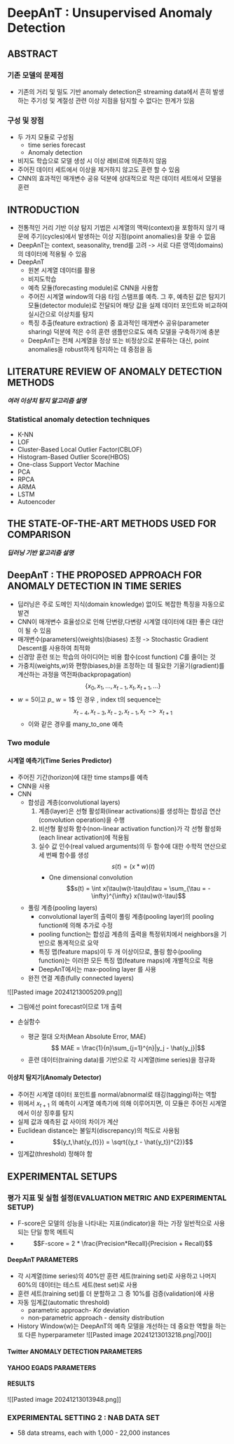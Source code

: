 # DeepAnT : Unsupervised Anomaly Detection

## ABSTRACT
### 기존 모델의 문제점
- 기존의 거리 및 밀도 기반 anomaly detection은 streaming data에서 흔히 발생하는 주기성 및 계절성 관련 이상 지점을 탐지할 수 없다는 한계가 있음 
### 구성 및 장점 
- 두 가지 모듈로 구성됨
	- time series forecast
	- Anomaly detection
- 비지도 학습으로 모델 생성 시 이상 레비르에 의존하지 않음 
- 주어진 데이터 세트에서 이상을 제거하지 않고도 훈련 할 수 있음
- CNN의 효과적인 매개변수 공유 덕분에 상대적으로 작은 데이터 세트에서 모델을 훈련 

## INTRODUCTION
- 전통적인 거리 기반 이상 탐지 기법은 시계열의 맥락(context)을 포함하지 않기 때문에 주기(cycles)에서 발생하는 이상 지점(point anomalies)을 찾을 수 없음
- DeepAnT는 context, seasonality, trend를 고려 -> 서로 다른 영역(domains)의 데이터에 적용될 수 있음 
- DeepAnT
	- 원본 시계열 데이터를 활용
	- 비지도학습 
	- 예측 모듈(forecasting module)로 CNN을 사용함 
	- 주어진 시계열 window의 다음 타임 스탬프를 예측. 그 후,  예측된 값은 탐지기 모듈(detector module)로 전달되어 해당 값을 실제 데이터 포인트와 비교하여 실시간으로 이상치를 탐지 
	- 특징 추출(feature extraction) 중 효과적인 매개변수 공유(parameter sharing) 덕분에 적은 수의 훈련 샘플만으로도 예측 모델을 구축하기에 충분 
	- DeepAnT는 전체 시계열을 정상 또는 비정상으로 분류하는 대신, point anomalies을 robust하게 탐지하는 데 중점을 둠 

## LITERATURE REVIEW OF ANOMALY DETECTION METHODS

***여러 이상치 탐지 알고리즘  설명***

### Statistical anomaly detection techniques
- K-NN 
- LOF
- Cluster-Based Local Outlier Factor(CBLOF)
- Histogram-Based Outlier Score(HBOS)
- One-class Support Vector Machine
- PCA 
- RPCA
- ARMA
- LSTM
- Autoencoder

## THE STATE-OF-THE-ART METHODS USED FOR COMPARISON

***딥러닝 기반 알고리즘 설명***

## DeepAnT : THE PROPOSED APPROACH FOR ANOMALY DETECTION IN TIME SERIES

- 딥러닝은 주로 도메인 지식(domain knowledge) 없이도 복잡한 특징을 자동으로 발견
- CNN이 매개변수 효율성으로 인해 단변량,다변량 시계열 데이터에 대한 좋은 대안이 될 수 있음 
- 매개변수(parameters)(weights)(biases) 조정  -> Stochastic Gradient Descent를 사용하여 최적화 
- 신경망 훈련 또는 학습의 아이디어는 비용 함수(cost function) $C$를 줄이는 것 
- 가중치(weights,$w$)와 편향(biases,$b$)을 조정하는 데 필요한 기울기(gradient)를 계산하는 과정을 역전파(backpropagation)
$$\{x_0,x_1,...,x_{t-1},x_{t},x_{t+1},...\}$$
- $w = 5$이고 $p$_ $w$ = 1$ 인 경우 , index t의 sequence는
$$x_{t-4},x_{t-3},x_{t-2},x_{t-1},x_{t} \;\; -> \;\; x_{t+1}$$
	 - 이와 같은 경우를 many_to_one 예측 

### Two module

#### 시계열 예측기(Time Series Predictor)
- 주어진 기간(horizon)에 대한 time stamps를 예측
- CNN을 사용 
- CNN
	- 합성곱 계층(convolutional layers)
		1. 계층(layer)은 선형 활성화(linear activations)를 생성하는 합성곱 연산(convolution operation)을 수행 
		2. 비선형 활성화 함수(non-linear activation function)가 각 선형 활성화(each linear activation)에 적용됨
		3. 실수 값 인수(real valued arguments)의 두 함수에 대한 수학적 연산으로 세 번째 함수를 생성 
			$$s(t) = (x*w)(t)$$
			- One dimensional convolution
			$$s(t) = \int x(\tau)w(t-\tau)d\tau = \sum_{\tau = -\infty}^{\infty} x(\tau)w(t-\tau)$$
	- 풀링 계층(pooling layers)
		- convolutional layer의 출력이 풀링 계층(pooling layer)의 pooling function에 의해 추가로 수정 
		- pooling function는 합성곱 계층의 출력을 특정위치에서 neighbors을 기반으로 통계적으로 요약 
		- 특징 맵(feature maps)이 두 개 이상이므로, 풀링 함수(pooling function)는 이러한 모든 특징 맵(feature maps)에 개별적으로 적용
		- DeepAnT에서는 max-pooling layer 를 사용 
	- 완전 연결 계층(fully connected layers)

![[Pasted image 20241213005209.png]]
- 그림에선 point forecast이므로 1개 출력 

- 손실함수
	- 평균 절대 오차(Mean Absolute Error, MAE)
	$$ MAE = \frac{1}{n}\sum_{j=1}^{n}|y_j - \hat{y_j}|$$
	- 훈련 데이터(training data)를 기반으로 각 시계열(time series)을 정규화 



#### 이상치 탐지기(Anomaly Detector)
- 주어진 시계열 데이터 포인트를 normal/abnormal로 태깅(tagging)하는 역할 
- 위에서 $x_{t+1}$ 의 예측이 시계열 예측기에 의해 이루어지면, 이 모듈은 주어진 시계열에서 이상 징후를 탐지 
- 실제 값과 예측된 값 사이의 차이가 계산
- Euclidean distance는 불일치(discrepancy)의 척도로 사용됨
- $$(y_t,\hat{y_{t}}) = \sqrt{(y_t - \hat{y_t})^{2}}$$
- 임계값(threshold) 정해야 함 




## EXPERIMENTAL SETUPS

### 평가 지표 및 실험 설정(EVALUATION METRIC AND EXPERIMENTAL SETUP)

- F-score은 모델의 성능을 나타내는 지표(indicator)을 하는 가장 일반적으로 사용되는 단일 항목 메트릭
- $$F-score = 2 * \frac{Precision*Recall}{Precision + Recall}$$
#### DeepAnT PARAMETERS
- 각 시계열(time series)의 40%만 훈련 세트(training set)로 사용하고 나머지 60%의 데이터는 테스트 세트(test set)로 사용 
- 훈련 세트(training set)를 더 분할하고 그 중 10%를 검증(validation)에 사용 
- 자동 임계값(automatic threshold)
	- parametric approach- $K\sigma$ deviation
	- non-parametric approach - density distribution
- History Window(w)는 DeepAnT의 예측 모델을 개선하는 데 중요한 역할을 하는 또 다른 hyperparameter
![[Pasted image 20241213013218.png|700]]
#### Twitter ANOMALY DETECTION PARAMETERS


#### YAHOO EGADS PARAMETERS

#### RESULTS

![[Pasted image 20241213013948.png]]



### EXPERIMENTAL SETTING 2 : NAB DATA SET

- 58 data streams, each with 1,000 - 22,000 instances